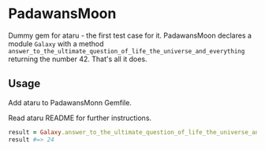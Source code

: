 # PadawansMoon

Dummy gem for ataru - the first test case for it.
PadawansMoon declares a module `Galaxy` with a method `answer_to_the_ultimate_question_of_life_the_universe_and_everything`
returning the number 42. That's all it does.

## Usage

Add ataru to PadawansMonn Gemfile.

Read ataru README for further instructions.


```ruby
result = Galaxy.answer_to_the_ultimate_question_of_life_the_universe_and_everything
result #=> 24
```

